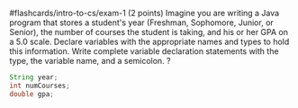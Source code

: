 #flashcards/intro-to-cs/exam-1 
(2 points) Imagine you are writing a Java program that stores a student's year (Freshman, Sophomore, Junior, or Senior), the number of courses the student is taking, and his or her GPA on a 5.0 scale. Declare variables with the appropriate names and types to hold this information. Write complete variable declaration statements with the type, the variable name, and a semicolon.
?
```Java
String year;
int numCourses;
double gpa;
```
<!--SR:!2022-09-13,1,230-->